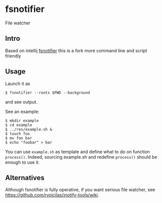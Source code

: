 # fsnotifier

File watcher

## Intro

Based on intellij [fsnotifier](https://confluence.jetbrains.com/display/IDEADEV/FileWatcher+implementation+contract) this is a fork more command line and script friendly

## Usage

Launch it as

    $ fsnotifier --roots $PWD --background

and see output.

See an example:

    $ mkdir example
    $ cd example
    $ ../res/example.sh &
    $ touch foo
    $ mv foo bar
    $ echo "foobar" > bar

You can use `example.sh` as template and define what to do on function `process()`. Indeed, sourcing example.sh and redefine `process()` should be enough to use it.

## Alternatives

Although fsnotifier is fully operative, if you want serious file watcher, see https://github.com/rvoicilas/inotify-tools/wiki.
